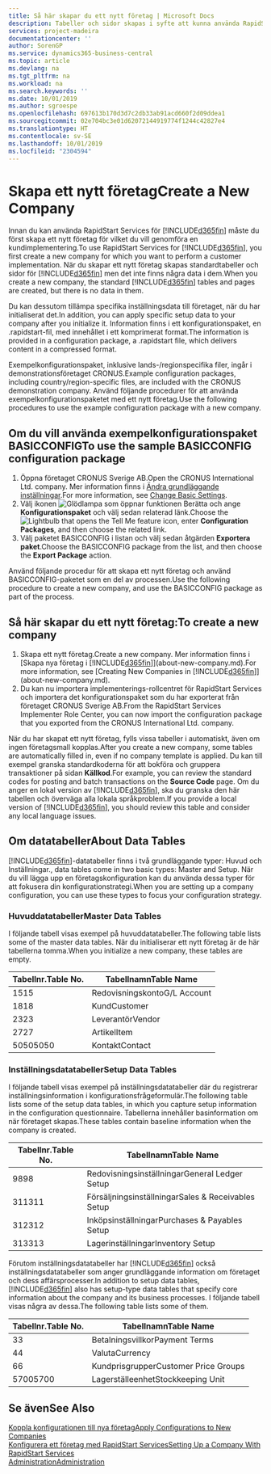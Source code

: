 ```yaml
---
title: Så här skapar du ett nytt företag | Microsoft Docs
description: Tabeller och sidor skapas i syfte att kunna använda RapidStart Services, men de innehåller inga data.
services: project-madeira
documentationcenter: ''
author: SorenGP
ms.service: dynamics365-business-central
ms.topic: article
ms.devlang: na
ms.tgt_pltfrm: na
ms.workload: na
ms.search.keywords: ''
ms.date: 10/01/2019
ms.author: sgroespe
ms.openlocfilehash: 697613b170d3d7c2db33ab91acd660f2d09ddea1
ms.sourcegitcommit: 02e704bc3e01d62072144919774f1244c42827e4
ms.translationtype: HT
ms.contentlocale: sv-SE
ms.lasthandoff: 10/01/2019
ms.locfileid: "2304594"
---
```

# <a name="create-a-new-company"></a><span data-ttu-id="7c939-103">Skapa ett nytt företag</span><span class="sxs-lookup"><span data-stu-id="7c939-103">Create a New Company</span></span>
<span data-ttu-id="7c939-104">Innan du kan använda RapidStart Services för [!INCLUDE[d365fin](includes/d365fin_md.md)] måste du först skapa ett nytt företag för vilket du vill genomföra en kundimplementering.</span><span class="sxs-lookup"><span data-stu-id="7c939-104">To use RapidStart Services for [!INCLUDE[d365fin](includes/d365fin_md.md)], you first create a new company for which you want to perform a customer implementation.</span></span> <span data-ttu-id="7c939-105">När du skapar ett nytt företag skapas standardtabeller och sidor för [!INCLUDE[d365fin](includes/d365fin_md.md)] men det inte finns några data i dem.</span><span class="sxs-lookup"><span data-stu-id="7c939-105">When you create a new company, the standard [!INCLUDE[d365fin](includes/d365fin_md.md)] tables and pages are created, but there is no data in them.</span></span>

<span data-ttu-id="7c939-106">Du kan dessutom tillämpa specifika inställningsdata till företaget, när du har initialiserat det.</span><span class="sxs-lookup"><span data-stu-id="7c939-106">In addition, you can apply specific setup data to your company after you initialize it.</span></span> <span data-ttu-id="7c939-107">Information finns i ett konfigurationspaket, en .rapidstart-fil, med innehållet i ett komprimerat format.</span><span class="sxs-lookup"><span data-stu-id="7c939-107">The information is provided in a configuration package, a .rapidstart file, which delivers content in a compressed format.</span></span>  

<span data-ttu-id="7c939-108">Exempelkonfigurationspaket, inklusive lands-/regionspecifika filer, ingår i demonstrationsföretaget CRONUS.</span><span class="sxs-lookup"><span data-stu-id="7c939-108">Example configuration packages, including country/region-specific files, are included with the CRONUS demonstration company.</span></span> <span data-ttu-id="7c939-109">Använd följande procedurer för att använda exempelkonfigurationspaketet med ett nytt företag.</span><span class="sxs-lookup"><span data-stu-id="7c939-109">Use the following procedures to use the example configuration package with a new company.</span></span>  

## <a name="to-use-the-sample-basicconfig-configuration-package"></a><span data-ttu-id="7c939-110">Om du vill använda exempelkonfigurationspaket BASICCONFIG</span><span class="sxs-lookup"><span data-stu-id="7c939-110">To use the sample BASICCONFIG configuration package</span></span>  
1. <span data-ttu-id="7c939-111">Öppna företaget CRONUS Sverige AB.</span><span class="sxs-lookup"><span data-stu-id="7c939-111">Open the CRONUS International Ltd. company.</span></span> <span data-ttu-id="7c939-112">Mer information finns i [Ändra grundläggande inställningar](ui-change-basic-settings.md).</span><span class="sxs-lookup"><span data-stu-id="7c939-112">For more information, see [Change Basic Settings](ui-change-basic-settings.md).</span></span>
2. <span data-ttu-id="7c939-113">Välj ikonen ![Glödlampa som öppnar funktionen Berätta](media/ui-search/search_small.png "Berätta vad du vill göra") och ange **Konfigurationspaket** och välj sedan relaterad länk.</span><span class="sxs-lookup"><span data-stu-id="7c939-113">Choose the ![Lightbulb that opens the Tell Me feature](media/ui-search/search_small.png "Tell me what you want to do") icon, enter **Configuration Packages**, and then choose the related link.</span></span>  
3. <span data-ttu-id="7c939-114">Välj paketet BASICCONFIG i listan och välj sedan åtgärden **Exportera paket**.</span><span class="sxs-lookup"><span data-stu-id="7c939-114">Choose the BASICCONFIG package from the list, and then choose the **Export Package** action.</span></span>  

<span data-ttu-id="7c939-115">Använd följande procedur för att skapa ett nytt företag och använd BASICCONFIG-paketet som en del av processen.</span><span class="sxs-lookup"><span data-stu-id="7c939-115">Use the following procedure to create a new company, and use the BASICCONFIG package as part of the process.</span></span>  

## <a name="to-create-a-new-company"></a><span data-ttu-id="7c939-116">Så här skapar du ett nytt företag:</span><span class="sxs-lookup"><span data-stu-id="7c939-116">To create a new company</span></span>  
1. <span data-ttu-id="7c939-117">Skapa ett nytt företag.</span><span class="sxs-lookup"><span data-stu-id="7c939-117">Create a new company.</span></span> <span data-ttu-id="7c939-118">Mer information finns i [Skapa nya företag i [!INCLUDE[d365fin](includes/d365fin_md.md)]](about-new-company.md).</span><span class="sxs-lookup"><span data-stu-id="7c939-118">For more information, see [Creating New Companies in [!INCLUDE[d365fin](includes/d365fin_md.md)]](about-new-company.md).</span></span>
2. <span data-ttu-id="7c939-119">Du kan nu importera implementerings-rollcentret för RapidStart Services och importera det konfigurationspaket som du har exporterat från företaget CRONUS Sverige AB.</span><span class="sxs-lookup"><span data-stu-id="7c939-119">From the RapidStart Services Implementer Role Center, you can now import the configuration package that you exported from the CRONUS International Ltd. company.</span></span>

<span data-ttu-id="7c939-120">När du har skapat ett nytt företag, fylls vissa tabeller i automatiskt, även om ingen företagsmall kopplas.</span><span class="sxs-lookup"><span data-stu-id="7c939-120">After you create a new company, some tables are automatically filled in, even if no company template is applied.</span></span> <span data-ttu-id="7c939-121">Du kan till exempel granska standardkoderna för att bokföra och gruppera transaktioner på sidan **Källkod**.</span><span class="sxs-lookup"><span data-stu-id="7c939-121">For example, you can review the standard codes for posting and batch transactions on the **Source Code** page.</span></span> <span data-ttu-id="7c939-122">Om du anger en lokal version av [!INCLUDE[d365fin](includes/d365fin_md.md)], ska du granska den här tabellen och överväga alla lokala språkproblem.</span><span class="sxs-lookup"><span data-stu-id="7c939-122">If you provide a local version of [!INCLUDE[d365fin](includes/d365fin_md.md)], you should review this table and consider any local language issues.</span></span>

## <a name="about-data-tables"></a><span data-ttu-id="7c939-123">Om datatabeller</span><span class="sxs-lookup"><span data-stu-id="7c939-123">About Data Tables</span></span>
[!INCLUDE[d365fin](includes/d365fin_md.md)]<span data-ttu-id="7c939-124">-datatabeller finns i två grundläggande typer: Huvud och Inställningar.</span><span class="sxs-lookup"><span data-stu-id="7c939-124">, data tables come in two basic types: Master and Setup.</span></span> <span data-ttu-id="7c939-125">När du vill lägga upp en företagskonfiguration kan du använda dessa typer för att fokusera din konfigurationstrategi.</span><span class="sxs-lookup"><span data-stu-id="7c939-125">When you are setting up a company configuration, you can use these types to focus your configuration strategy.</span></span>  

### <a name="master-data-tables"></a><span data-ttu-id="7c939-126">Huvuddatatabeller</span><span class="sxs-lookup"><span data-stu-id="7c939-126">Master Data Tables</span></span>  
<span data-ttu-id="7c939-127">I följande tabell visas exempel på huvuddatatabeller.</span><span class="sxs-lookup"><span data-stu-id="7c939-127">The following table lists some of the master data tables.</span></span> <span data-ttu-id="7c939-128">När du initialiserar ett nytt företag är de här tabellerna tomma.</span><span class="sxs-lookup"><span data-stu-id="7c939-128">When you initialize a new company, these tables are empty.</span></span>  

|<span data-ttu-id="7c939-129">Tabellnr.</span><span class="sxs-lookup"><span data-stu-id="7c939-129">Table No.</span></span>|<span data-ttu-id="7c939-130">Tabellnamn</span><span class="sxs-lookup"><span data-stu-id="7c939-130">Table Name</span></span>|  
|-------------------|--------------------|  
|<span data-ttu-id="7c939-131">15</span><span class="sxs-lookup"><span data-stu-id="7c939-131">15</span></span>|<span data-ttu-id="7c939-132">Redovisningskonto</span><span class="sxs-lookup"><span data-stu-id="7c939-132">G/L Account</span></span>|  
|<span data-ttu-id="7c939-133">18</span><span class="sxs-lookup"><span data-stu-id="7c939-133">18</span></span>|<span data-ttu-id="7c939-134">Kund</span><span class="sxs-lookup"><span data-stu-id="7c939-134">Customer</span></span>|  
|<span data-ttu-id="7c939-135">23</span><span class="sxs-lookup"><span data-stu-id="7c939-135">23</span></span>|<span data-ttu-id="7c939-136">Leverantör</span><span class="sxs-lookup"><span data-stu-id="7c939-136">Vendor</span></span>|  
|<span data-ttu-id="7c939-137">27</span><span class="sxs-lookup"><span data-stu-id="7c939-137">27</span></span>|<span data-ttu-id="7c939-138">Artikel</span><span class="sxs-lookup"><span data-stu-id="7c939-138">Item</span></span>|  
|<span data-ttu-id="7c939-139">5050</span><span class="sxs-lookup"><span data-stu-id="7c939-139">5050</span></span>|<span data-ttu-id="7c939-140">Kontakt</span><span class="sxs-lookup"><span data-stu-id="7c939-140">Contact</span></span>|  

### <a name="setup-data-tables"></a><span data-ttu-id="7c939-141">Inställningsdatatabeller</span><span class="sxs-lookup"><span data-stu-id="7c939-141">Setup Data Tables</span></span>  
<span data-ttu-id="7c939-142">I följande tabell visas exempel på inställningsdatatabeller där du registrerar inställningsinformation i konfigurationsfrågeformulär.</span><span class="sxs-lookup"><span data-stu-id="7c939-142">The following table lists some of the setup data tables, in which you capture setup information in the configuration questionnaire.</span></span> <span data-ttu-id="7c939-143">Tabellerna innehåller basinformation om när företaget skapas.</span><span class="sxs-lookup"><span data-stu-id="7c939-143">These tables contain baseline information when the company is created.</span></span>  

|<span data-ttu-id="7c939-144">Tabellnr.</span><span class="sxs-lookup"><span data-stu-id="7c939-144">Table No.</span></span>|<span data-ttu-id="7c939-145">Tabellnamn</span><span class="sxs-lookup"><span data-stu-id="7c939-145">Table Name</span></span>|  
|-------------------|--------------------|  
|<span data-ttu-id="7c939-146">98</span><span class="sxs-lookup"><span data-stu-id="7c939-146">98</span></span>|<span data-ttu-id="7c939-147">Redovisningsinställningar</span><span class="sxs-lookup"><span data-stu-id="7c939-147">General Ledger Setup</span></span>|  
|<span data-ttu-id="7c939-148">311</span><span class="sxs-lookup"><span data-stu-id="7c939-148">311</span></span>|<span data-ttu-id="7c939-149">Försäljningsinställningar</span><span class="sxs-lookup"><span data-stu-id="7c939-149">Sales & Receivables Setup</span></span>|  
|<span data-ttu-id="7c939-150">312</span><span class="sxs-lookup"><span data-stu-id="7c939-150">312</span></span>|<span data-ttu-id="7c939-151">Inköpsinställningar</span><span class="sxs-lookup"><span data-stu-id="7c939-151">Purchases & Payables Setup</span></span>|  
|<span data-ttu-id="7c939-152">313</span><span class="sxs-lookup"><span data-stu-id="7c939-152">313</span></span>|<span data-ttu-id="7c939-153">Lagerinställningar</span><span class="sxs-lookup"><span data-stu-id="7c939-153">Inventory Setup</span></span>|  

<span data-ttu-id="7c939-154">Förutom inställningsdatatabeller har [!INCLUDE[d365fin](includes/d365fin_md.md)] också inställningsdatatabeller som anger grundläggande information om företaget och dess affärsprocesser.</span><span class="sxs-lookup"><span data-stu-id="7c939-154">In addition to setup data tables, [!INCLUDE[d365fin](includes/d365fin_md.md)] also has setup-type data tables that specify core information about the company and its business processes.</span></span> <span data-ttu-id="7c939-155">I följande tabell visas några av dessa.</span><span class="sxs-lookup"><span data-stu-id="7c939-155">The following table lists some of them.</span></span>  

|<span data-ttu-id="7c939-156">Tabellnr.</span><span class="sxs-lookup"><span data-stu-id="7c939-156">Table No.</span></span>|<span data-ttu-id="7c939-157">Tabellnamn</span><span class="sxs-lookup"><span data-stu-id="7c939-157">Table Name</span></span>|  
|-------------------|--------------------|  
|<span data-ttu-id="7c939-158">3</span><span class="sxs-lookup"><span data-stu-id="7c939-158">3</span></span>|<span data-ttu-id="7c939-159">Betalningsvillkor</span><span class="sxs-lookup"><span data-stu-id="7c939-159">Payment Terms</span></span>|  
|<span data-ttu-id="7c939-160">4</span><span class="sxs-lookup"><span data-stu-id="7c939-160">4</span></span>|<span data-ttu-id="7c939-161">Valuta</span><span class="sxs-lookup"><span data-stu-id="7c939-161">Currency</span></span>|  
|<span data-ttu-id="7c939-162">6</span><span class="sxs-lookup"><span data-stu-id="7c939-162">6</span></span>|<span data-ttu-id="7c939-163">Kundprisgrupper</span><span class="sxs-lookup"><span data-stu-id="7c939-163">Customer Price Groups</span></span>|  
|<span data-ttu-id="7c939-164">5700</span><span class="sxs-lookup"><span data-stu-id="7c939-164">5700</span></span>|<span data-ttu-id="7c939-165">Lagerställeenhet</span><span class="sxs-lookup"><span data-stu-id="7c939-165">Stockkeeping Unit</span></span>|

  

## <a name="see-also"></a><span data-ttu-id="7c939-166">Se även</span><span class="sxs-lookup"><span data-stu-id="7c939-166">See Also</span></span>  
[<span data-ttu-id="7c939-167">Koppla konfigurationen till nya företag</span><span class="sxs-lookup"><span data-stu-id="7c939-167">Apply Configurations to New Companies</span></span>](admin-apply-configuration-to-new-companies.md)  
[<span data-ttu-id="7c939-168">Konfigurera ett företag med RapidStart Services</span><span class="sxs-lookup"><span data-stu-id="7c939-168">Setting Up a Company With RapidStart Services</span></span>](admin-set-up-a-company-with-rapidstart.md)  
[<span data-ttu-id="7c939-169">Administration</span><span class="sxs-lookup"><span data-stu-id="7c939-169">Administration</span></span>](admin-setup-and-administration.md)
